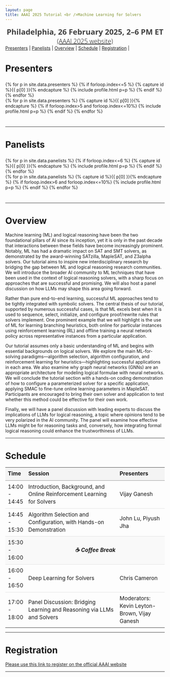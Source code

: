 ```yaml
---
layout: page
title: AAAI 2025 Tutorial <br />Machine Learning for Solvers
---
```

<!-- <div class="venue" style="font-size: 27px; display: block; font-family: 'Open Sans', 'Helvetica Neue', Helvetica, Arial, sans-serif; font-weight: 300; color: #404040; text-align: center;">
  <a target="_blank" href="https://neurips.cc/virtual/2023/tutorial/73946"><strong>Video Recording</strong></a>
</div> -->

<div class="venue" style="font-size: 24px; display: block; font-family: 'Open Sans', 'Helvetica Neue', Helvetica, Arial, sans-serif; font-weight: 300; color: #404040; text-align: center;">
  <strong>Philadelphia, 26 February 2025, 2–6 PM ET</strong>
</div>

<div class="venue" style="font-size: 20px; display: block; font-family: 'Open Sans', 'Helvetica Neue', Helvetica, Arial, sans-serif; font-weight: 300; color: #404040; text-align: center;">
  <a target="_blank" href="https://aaai.org/conference/aaai/aaai-25/tutorial-and-lab-list/#TH24">(AAAI 2025 website)</a>
</div>

<div class="sharethis-inline-share-buttons"></div>
<meta name="thumbnail" content="https://ml-for-solvers.github.io/img/aaai-small.jpeg" />

<nav>
  <a href="#presenters">Presenters</a> |
  <a href="#panelists">Panelists</a> |
  <a href="#overview">Overview</a> |
  <a href="#schedule">Schedule</a> |
  <a href="#registration">Registration</a> |
</nav>

# Presenters
<div class="container" style="margin-top: 25px;margin-bottom: 40px;">
  <div class="row">
    {% for p in site.data.presenters %}
    {% if forloop.index<=5 %}
    {% capture id %}{{ p[0] }}{% endcapture %}
    {% include profile.html p=p %}
    {% endif %}
    {% endfor %}
  </div>
  <div class="row">
    {% for p in site.data.presenters %}
    {% capture id %}{{ p[0] }}{% endcapture %}
    {% if forloop.index>5 and forloop.index<=10%}
    {% include profile.html p=p %}
    {% endif %}
    {% endfor %}
  </div>
</div>
<hr>

# Panelists
<div class="container" style="margin-top: 25px;margin-bottom: 40px;">
  <div class="row">
    {% for p in site.data.panelists %}
    {% if forloop.index<=6 %}
    {% capture id %}{{ p[0] }}{% endcapture %}
    {% include profile.html p=p %}
    {% endif %}
    {% endfor %}
  </div>
  <div class="row">
    {% for p in site.data.panelists %}
    {% capture id %}{{ p[0] }}{% endcapture %}
    {% if forloop.index>6 and forloop.index<=10%}
    {% include profile.html p=p %}
    {% endif %}
    {% endfor %}
  </div>
</div>
<hr>

# Overview

Machine learning (ML) and logical reasoning have been the two foundational pillars of AI since its inception, yet it is only in the past decade that interactions between these fields have become increasingly prominent. Notably, ML has had a dramatic impact on SAT and SMT solvers, as demonstrated by the award-winning SATzilla, MapleSAT, and Z3alpha solvers. Our tutorial aims to inspire new interdisciplinary research by bridging the gap between ML and logical reasoning research communities. We will introduce the broader AI community to ML techniques that have been used in the context of logical reasoning solvers, with a sharp focus on approaches that are successful and promising. We will also host a panel discussion on how LLMs may shape this area going forward.

Rather than pure end-to-end learning, successful ML approaches tend to be tightly integrated with symbolic solvers. The central thesis of our tutorial, supported by numerous successful cases, is that ML excels best when it is used to sequence, select, initialize, and configure proof/rewrite rules that solvers implement. One prominent example that we will highlight is the use of ML for learning branching heuristics, both online for particular instances using reinforcement learning (RL) and offline training a neural network policy across representative instances from a particular application. 

Our tutorial assumes only a basic understanding of ML and begins with essential backgrounds on logical solvers. We explore the main ML-for-solving paradigms—algorithm selection, algorithm configuration, and reinforcement learning for heuristics—highlighting successful applications in each area. We also examine why graph neural networks (GNNs) are an appropriate architecture for modeling logical formulae with neural networks. We will conclude the tutorial section with a hands-on coding demonstration of how to configure a parameterized solver for a specific application, applying SMAC to fine-tune online learning parameters in MapleSAT. Participants are encouraged to bring their own solver and application to test whether this method could be effective for their own work. 

Finally, we will have a panel discussion with leading experts to discuss the implications of LLMs for logical reasoning, a topic where opinions tend to be very polarized in the AI community. The panel will examine how effective LLMs might be for reasoning tasks and, conversely, how integrating formal logical reasoning could enhance the trustworthiness of LLMs.

<hr>

# Schedule
<div class="container" style="margin-top: 15px; text-align: center;">
  <table style="width: 100%; max-width: 1050px; margin: auto; border-collapse: collapse; font-size: 17px; line-height: 1.4;">
    <tr style="background-color: #f4f4f4;">
      <th style="padding: 8px; border-bottom: 2px solid #bbb; text-align: left; width: 12%;">Time</th>
      <th style="padding: 8px; border-bottom: 2px solid #bbb; text-align: left; width: 58%;">Session</th>
      <th style="padding: 8px; border-bottom: 2px solid #bbb; text-align: left; width: 30%;">Presenters</th>
    </tr>
    <tr>
      <td style="padding: 8px; border-bottom: 1px solid #ddd;">14:00 - 14:45</td>
      <td style="padding: 8px; border-bottom: 1px solid #ddd;">Introduction, Background, and Online Reinforcement Learning for Solvers</td>
      <td style="padding: 8px; border-bottom: 1px solid #ddd;">Vijay Ganesh</td>
    </tr>
    <tr>
      <td style="padding: 8px; border-bottom: 1px solid #ddd;">14:45 - 15:30</td>
      <td style="padding: 8px; border-bottom: 1px solid #ddd;">Algorithm Selection and Configuration, with Hands-on Demonstration</td>
      <td style="padding: 8px; border-bottom: 1px solid #ddd;">John Lu, Piyush Jha</td>
    </tr>
    <tr style="background-color: #f9f9f9;">
      <td style="padding: 8px; border-bottom: 1px solid #ddd;">15:30 - 16:00</td>
      <td colspan="2" style="padding: 8px; border-bottom: 1px solid #ddd; font-style: italic; font-weight: bold; text-align: center;">☕ Coffee Break</td>
    </tr>
    <tr>
      <td style="padding: 8px; border-bottom: 1px solid #ddd;">16:00 - 16:50</td>
      <td style="padding: 8px; border-bottom: 1px solid #ddd;">Deep Learning for Solvers</td>
      <td style="padding: 8px; border-bottom: 1px solid #ddd;">Chris Cameron</td>
    </tr>
    <tr>
      <td style="padding: 8px;">17:00 - 18:00</td>
      <td style="padding: 8px;">Panel Discussion: Bridging Learning and Reasoning via LLMs and Solvers</td>
      <td style="padding: 8px;">Moderators: Kevin Leyton-Brown, Vijay Ganesh</td>
    </tr>
  </table>
</div>

<hr>


# Registration
<div class="venue" style="display: block;">
  <a target="_blank" href="https://aaai.org/conference/aaai/aaai-25/registration/">Please use this link to register on the official AAAI website</a>
</div>
<hr>

<!-- 
# Panelists
<div class="container" style="margin-top: 20px;margin-bottom: 0px;">
  <div class="row">
    {% for p in site.data.panelists %}
    {% if forloop.index<=5 %}
    {% capture id %}{{ p[0] }}{% endcapture %}
    {% include profile.html p=p %}
    {% endif %}
    {% endfor %}
  </div>
  <div class="row">
    {% for p in site.data.panelists %}
    {% capture id %}{{ p[0] }}{% endcapture %}
    {% if forloop.index>5 and forloop.index<=10%}
    {% include profile.html p=p %}
    {% endif %}
    {% endfor %}
  </div>
  <div class="row">
    {% for p in site.data.panelists %}
    {% capture id %}{{ p[0] }}{% endcapture %}
    {% if forloop.index>10%}
    {% include profile.html p=p %}
    {% endif %}
    {% endfor %}
  </div>
</div>
<hr>


# Materials and Open-Source Tools

* **[Video Recording](https://neurips.cc/virtual/2023/tutorial/73946)**
* [Slides](./img/NeurIPS2023-Tutorial-ML4TP.pdf)
* [Demo: Using LLMs in Lean](https://github.com/yangky11/lean4-example/tree/ml4tp-tutorial)
* [Demo: Training LLMs for Tactic Generation and Combining with Proof Search](https://github.com/yangky11/ml4tp-tutorial/blob/main/main.ipynb)
* [A Survey on Deep Learning for Theorem Proving](https://arxiv.org/abs/2404.09939)

## Lean 

* [LeanDojo](https://github.com/lean-dojo/LeanDojo): Extracting data and interacting with Lean
* [ReProver](https://github.com/lean-dojo/ReProver): Training and evaluating language models for theorem proving
* [LLMStep](https://github.com/wellecks/llmstep): Using language models to suggest proof steps
* [Lean Copilot](https://github.com/lean-dojo/LeanCopilot): Using language models to suggest proof steps, search for proofs, and select premises

## Isabelle

* [PISA](https://github.com/albertqjiang/Portal-to-ISAbelle): Extracting data and interacting with Isabelle
* [Draft, Sketch, and Prove](https://github.com/albertqjiang/draft_sketch_prove): Implementation of "Draft, Sketch, and Prove: Guiding Formal Theorem Provers with Informal Proofs"


## Coq

* [CoqGym](https://github.com/princeton-vl/CoqGym): Extracting data and interacting with Coq
* [Tactician](https://coq-tactician.github.io/): KNNs and random forests + online learning for synthesizing proofs
* [Proverbot9001](https://github.com/UCSD-PL/proverbot9001): RNNs for synthesizing proofs
* [coq-synthesis](https://github.com/agrarpan/coq-synthesis): Coq plugin for using Proverbot9001 in the proof assistant
* [CoqPyt](https://github.com/sr-lab/coqpyt): Interacting with Coq

## Others

* [HOList](https://sites.google.com/view/holist/home): Extracting data and interacting with HOL Light
* [INT](https://github.com/albertqjiang/INT): Synthetic theorem proving benchmark on inequalities


# Citation

<p>If you find this tutorial useful, please cite:</p>
<div class="container" style="margin-top: 20px;margin-bottom: 0px;">
{% raw %}
<pre><code>@misc{ml4tptutorial2023,
  author = {First, Emily and Jiang, Albert and Yang, Kaiyu},
  title = {{NeurIPS} Tutorial on Machine Learning for Theorem Proving},
  year = {2023},
  howpublished = {\url{https://machine-learning-for-theorem-proving.github.io}},
}</code></pre>
{% endraw %}
</div>
<hr>

Contact: <machine.learning.4.theorem.proving@gmail.com>. -->
